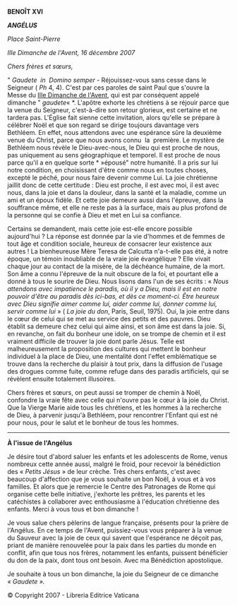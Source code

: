 **BENOÎT XVI**

***ANGÉLUS***

*Place Saint-Pierre*

*IIIe Dimanche de l'Avent, 16 décembre 2007*

*Chers frères et sœurs,*

" *Gaudete  in  Domino semper* - Réjouissez-vous sans cesse dans le Seigneur ( *Ph* 4, 4). C'est par ces paroles de saint Paul que s'ouvre la Messe du [IIIe Dimanche de l'Avent](http://www.vatican.va/liturgical_year/advent/2007/iii_sunday_fr.htm), qui est par conséquent appelé dimanche " *gaudete*« *. L'apôtre exhorte les chrétiens à se réjouir parce que la venue du Seigneur, c'est-à-dire son retour glorieux, est certaine et ne tardera pas. L'Église fait sienne cette invitation, alors qu'elle se prépare à célébrer Noël et que son regard se dirige toujours davantage vers Bethléem. En effet, nous attendons avec une espérance sûre la deuxième venue du Christ, parce que nous avons connu  la  première. Le mystère de Bethléem nous révèle le Dieu-avec-nous, le Dieu qui est proche de nous, pas uniquement au sens géographique et temporel. Il est proche de nous parce qu'il a en quelque sorte * »épousé" notre humanité. Il a pris sur lui notre condition, en choisissant d'être comme nous en toutes choses, excepté le péché, pour nous faire devenir comme Lui. La joie chrétienne jaillit donc de cette certitude : Dieu est proche, il est avec moi, il est avec nous, dans la joie et dans la douleur, dans la santé et la maladie, comme un ami et un époux fidèle. Et cette joie demeure aussi dans l'épreuve, dans la souffrance même, et elle ne reste pas à la surface, mais au plus profond de la personne qui se confie à Dieu et met en Lui sa confiance.

Certains se demandent, mais cette joie est-elle encore possible aujourd'hui ? La réponse est donnée par la vie d'hommes et de femmes de tout âge et condition sociale, heureux de consacrer leur existence aux autres ! La bienheureuse Mère Teresa de Calcutta n'a-t-elle pas été, à notre époque, un témoin inoubliable de la vraie joie évangélique ? Elle vivait chaque jour au contact de la misère, de la déchéance humaine, de la mort. Son âme a connu l'épreuve de la nuit obscure de la foi, et pourtant elle a donné à tous le sourire de Dieu. Nous lisons dans l'un de ses écrits : « *Nous attendons avec impatience le paradis, où il y a Dieu, mais il est en notre pouvoir d'être au paradis dès ici-bas, et dès ce moment-ci. Être heureux avec Dieu signifie aimer comme lui, aider comme lui, donner comme lui, servir comme lui* » ( *La joie du don*, Paris, Seuil, 1975). Oui, la joie entre dans le cœur de celui qui se met au service des petits et des pauvres. Dieu établit sa demeure chez celui qui aime ainsi, et son âme est dans la joie. Si, en revanche, on fait du bonheur une idole, on se trompe de chemin et il est vraiment difficile de trouver la joie dont parle Jésus. Telle est malheureusement la proposition des cultures qui mettent le bonheur individuel à la place de Dieu, une mentalité dont l'effet emblématique se trouve dans la recherche du plaisir à tout prix, dans la diffusion de l'usage des drogues comme fuite, comme refuge dans des paradis artificiels, qui se révèlent ensuite totalement illusoires.

Chers frères et sœurs, on peut aussi se tromper de chemin à Noël, confondre la vraie fête avec celle qui n'ouvre pas le cœur à la joie du Christ. Que la Vierge Marie aide tous les chrétiens, et les hommes à la recherche de Dieu, à parvenir jusqu'à Bethléem, pour rencontrer l'Enfant qui est né pour nous, pour le salut et le bonheur de tous les hommes.

* * *

**À l'issue de l'Angélus**

Je désire tout d'abord saluer les enfants et les adolescents de Rome, venus nombreux cette année aussi, malgré le froid, pour recevoir la bénédiction des « *Petits Jésus* » de leur crèche. Très chers enfants, c'est avec beaucoup d'affection que je vous souhaite un bon Noël, à vous et à vos familles. Et alors que je remercie le Centre des Patronages de Rome qui organise cette belle initiative, j'exhorte les prêtres, les parents et les catéchistes à collaborer avec enthousiasme à l'éducation chrétienne des enfants. Merci à vous tous et bon dimanche !

Je vous salue chers pèlerins de langue française, présents pour la prière de l'Angélus. En ce temps de l'Avent, puissiez-vous vous préparer à la venue du Sauveur avec la joie de ceux qui savent que l'espérance ne déçoit pas, priant de manière renouvelée pour la paix dans les parties du monde en conflit, afin que tous nos frères, notamment les enfants, puissent bénéficier du don de la paix, dont tous ont besoin. Avec ma Bénédiction apostolique.

Je souhaite à tous un bon dimanche, la joie du Seigneur de ce dimanche *« Gaudete ».*

© Copyright 2007 - Libreria Editrice Vaticana